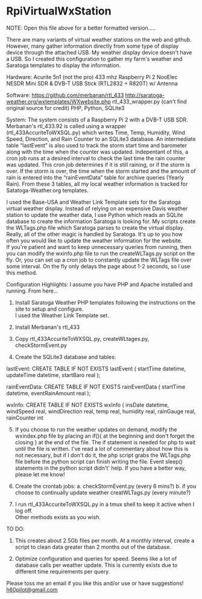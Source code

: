 ﻿# RpiVirtualWxStation
 
 NOTE:  Open this file above for a better formatted version..... 

There are many variants of virtual weather stations on the web and github. However, many gather information 
directly from some type of display device through the attached USB.  My weather display device doesn't have 
a USB.  So I created this configuration to gather my farm's weather and Saratoga templates to display the information.    

Hardware:
Acurite 5n1 (not the pro) 433 mhz
Raspberry Pi 2
NooElec NESDR Mini SDR & DVB-T USB Stick (RTL2832 + R820T) w/ Antenna

Software:
https://github.com/merbanan/rtl_433
http://saratoga-weather.org/wxtemplates/WXwebsite.php
rtl_433_wrapper.py (can't find original source for credit) 
PHP, Python, SQLite3

System:
The system consists of a Raspberry Pi 2 with a DVB-T USB SDR.  Merbanan's rtl_433.92 is called using a 
wrapper (rtl_433AccuriteToWXSQL.py) which writes Time, Temp, Humidity, Wind Speed, Direction, and Rain 
Counter to an SQLite3 database.  An intermediate table “lastEvent” is also used to track the storm start 
time and barometer along with the time when the counter was updated.  Indepentant of this, a cron job 
runs at a desired interval to check the last time the rain counter was updated.  This cron job determines 
if it is still raining, or if the storm is over.  If the storm is over, the time when the storm started 
and the amount of rain is entered into the “rainEventData” table for archive queries (Yearly Rain). From 
these 3 tables, all my local weather information is tracked for Satatoga-Weather.org templates.  

I used the Base-USA and Weather Link Template sets for the Saratoga virtual weather display. Instead of 
relying on an expensive Davis weather station to update the weather data, I use Python which reads an 
SQLite database to create the information Saratoga is looking for.  My scripts create the WLTags.php 
file which Saratoga parses to create the virtual display.  Really, all of the other magic is handled 
by Saratoga.  It's up to you how often you would like to update the weather information for the website.  
If you're patient and want to keep unnecessary queries from running, then you can modify the wxinfo.php 
file to run the createWLTags.py script on the fly. Or, you can set up a cron job to constantly update 
the WLTags file over some interval.  On the fly only delays the page about 1-2 seconds, so I use this method.  

Configuration Highlights:
I assume you have PHP and Apache installed and running.  From here...

1. Install Saratoga Weather PHP templates following the instructions on the site to setup and configure.  
I used the Weather Link Template set.  

2. Install Merbanan's rtl_433 

3. Copy  rtl_433AccuriteToWXSQL.py, createWLtages.py, checkStormEvent.py

4. Create the SQLite3 database and tables:

lastEvent: 
   CREATE TABLE IF NOT EXISTS lastEvent (
       startTime               datetime,
       updateTime              datetime,
       startBaro               real
       );

rainEventData:
 CREATE TABLE IF NOT EXISTS rainEventData (
        startTime               datetime,
        eventRainAmount         real
   );

wxInfo: 
CREATE TABLE IF NOT EXISTS wxInfo (
        insDate                 datetime,
        windSpeed               real,
        windDirection           real,
        temp                    real,
        humidity                real,
        rainGauge               real,
        rainCounter             int



5. If you choose to run the weather updates on demand, modify the wxindex.php file by placing an 
if(){ at the beginning and don't forget the closing } at the end of the file.  The if statement 
is needed for php to wait until the file is written. I've read a lot of commentary about how 
this is not necessary, but if I don't do it, the php script grabs the WLTags.php file before 
the python script can finish writing the file.  Event sleep() statements in the python script 
didn't' help.  If you have a better way, please let me know!  

	<?php
	$result = exec('/path/to/createWLTags.py');
	if ($result){
		require_once("Settings.php");
		require_once("common.php");
		#############################################################
		$TITLE= $SITE['organ'] . " - Home";
		... 
		... 
		... 
		#####################################################################
		include("footer.php");
	}

6. Create the crontab jobs:
	a. checkStormEvent.py (every 6 mins?)
	b. if you choose to continually update weather creatWLTags.py (every minute?)

7.  I run rtl_433AccuriteToWXSQL.py in a tmux shell to keep it active when I log off.  
Other methods exists as you wish. 

TO DO:  
1.  This creates about 2.5Gb files per month.  At a monthly interval, create a script to clean data greater than 2 months out of the database.  

2.  Optimize configuration and queries for speed. Seems like a lot of database calls per weather update.  This is currently exists due to different time requirements per query.  

Please toss me an email if you like this and/or use or have suggestions!
h60pilot@gmail.com
